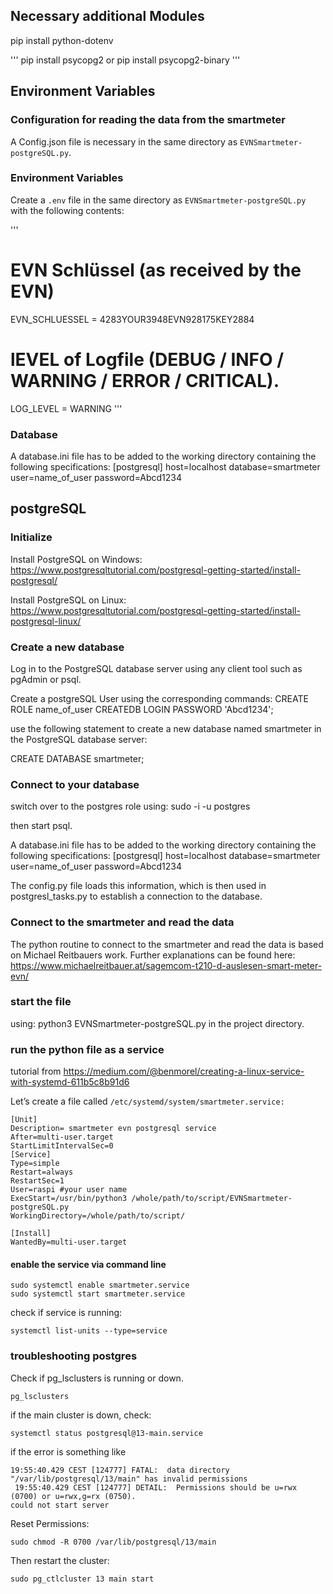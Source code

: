 ## Necessary additional Modules

pip install python-dotenv

'''
pip install psycopg2 or pip install psycopg2-binary
'''

## Environment Variables

### Configuration for reading the data from the smartmeter

A Config.json file is necessary in the same directory as `EVNSmartmeter-postgreSQL.py`.

### Environment Variables

Create a `.env` file in the same directory as `EVNSmartmeter-postgreSQL.py` with the following contents:

'''

# EVN Schlüssel (as received by the EVN)

EVN_SCHLUESSEL = 4283YOUR3948EVN928175KEY2884

# lEVEL of Logfile (DEBUG / INFO / WARNING / ERROR / CRITICAL).

LOG_LEVEL = WARNING
'''

### Database

A database.ini file has to be added to the working directory containing the following specifications:
[postgresql]
host=localhost
database=smartmeter
user=name_of_user
password=Abcd1234

## postgreSQL

### Initialize

Install PostgreSQL on Windows:
https://www.postgresqltutorial.com/postgresql-getting-started/install-postgresql/

Install PostgreSQL on Linux:
https://www.postgresqltutorial.com/postgresql-getting-started/install-postgresql-linux/

### Create a new database

Log in to the PostgreSQL database server using any client tool such as pgAdmin or psql.

Create a postgreSQL User using the corresponding commands:
CREATE ROLE name_of_user
CREATEDB
LOGIN
PASSWORD 'Abcd1234';

use the following statement to create a new database named smartmeter in the PostgreSQL database server:

CREATE DATABASE smartmeter;

### Connect to your database

switch over to the postgres role using:
sudo -i -u postgres

then start psql.

A database.ini file has to be added to the working directory containing the following specifications:
[postgresql]
host=localhost
database=smartmeter
user=name_of_user
password=Abcd1234

The config.py file loads this information, which is then used in postgresl_tasks.py to establish a connection to the database.

### Connect to the smartmeter and read the data

The python routine to connect to the smartmeter and read the data is based on Michael Reitbauers work.
Further explanations can be found here:
https://www.michaelreitbauer.at/sagemcom-t210-d-auslesen-smart-meter-evn/

### start the file

using: python3 EVNSmartmeter-postgreSQL.py in the project directory.

### run the python file as a service

tutorial from
https://medium.com/@benmorel/creating-a-linux-service-with-systemd-611b5c8b91d6

Let’s create a file called
`/etc/systemd/system/smartmeter.service:`

```
[Unit]
Description= smartmeter evn postgresql service
After=multi-user.target
StartLimitIntervalSec=0
[Service]
Type=simple
Restart=always
RestartSec=1
User=raspi #your user name
ExecStart=/usr/bin/python3 /whole/path/to/script/EVNSmartmeter-postgreSQL.py
WorkingDirectory=/whole/path/to/script/

[Install]
WantedBy=multi-user.target

```

#### enable the service via command line

```
sudo systemctl enable smartmeter.service
sudo systemctl start smartmeter.service
```

check if service is running:

```
systemctl list-units --type=service
```

### troubleshooting postgres

Check if pg_lsclusters is running or down.

```
pg_lsclusters
```

if the main cluster is down, check:

```
systemctl status postgresql@13-main.service
```

if the error is something like

```
19:55:40.429 CEST [124777] FATAL:  data directory "/var/lib/postgresql/13/main" has invalid permissions
 19:55:40.429 CEST [124777] DETAIL:  Permissions should be u=rwx (0700) or u=rwx,g=rx (0750).
could not start server
```

Reset Permissions:

```
sudo chmod -R 0700 /var/lib/postgresql/13/main
```

Then restart the cluster:

```
sudo pg_ctlcluster 13 main start
```
